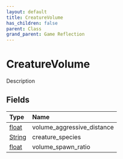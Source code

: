 ```yaml
---
layout: default
title: CreatureVolume
has_children: false
parent: Class
grand_parent: Game Reflection
---
```

# CreatureVolume
Description 

## Fields

| Type | Name |
|:-------------|:--------------|
| [float](/docs/game-reflection/components/float) | volume_aggressive_distance |
| [String](/docs/game-reflection/components/string) | creature_species |
| [float](/docs/game-reflection/components/float) | volume_spawn_ratio |

